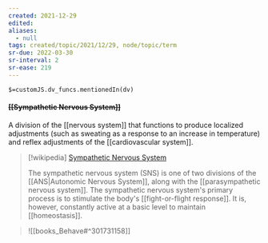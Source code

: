 ```yaml
---
created: 2021-12-29 
edited: 
aliases:
  - null
tags: created/topic/2021/12/29, node/topic/term
sr-due: 2022-03-30
sr-interval: 2
sr-ease: 219
---
```

`$=customJS.dv_funcs.mentionedIn(dv)`

#### <s class="topic-title">[[Sympathetic Nervous System]]</s>

A division of the [[nervous system]] that functions to produce localized adjustments (such as sweating as a response to an increase in temperature) and reflex adjustments of the [[cardiovascular system]].

> [!wikipedia] [Sympathetic Nervous System](https://en.wikipedia.org/wiki/Sympathetic%20nervous%20system)
> 
> The sympathetic nervous system (SNS) is one of two divisions of the [[ANS|Autonomic Nervous System]], along with the [[parasympathetic nervous system]]. 
> The sympathetic nervous system's primary process is to stimulate the body's [[fight-or-flight response]]. It is, however, constantly active at a basic level to maintain [[homeostasis]]. 
>

> ![[books_Behave#^301731158]]
